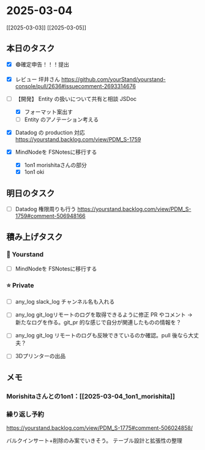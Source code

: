 # 2025-03-04

[[2025-03-03]] [[2025-03-05]]

## 本日のタスク

- [x] 🟣確定申告！！！提出

- [x] レビュー 坪井さん https://github.com/yourStand/yourstand-console/pull/2636#issuecomment-2693314676
- [ ] 【開発】 Entity の扱いについて共有と相談 JSDoc
	- [x] フォーマット案出す
	- [ ] Entity のアノテーション考える
- [x] Datadog の production 対応 https://yourstand.backlog.com/view/PDM_S-1759

- [x] MindNodeを FSNotesに移行する
	- [x] 1on1 morishitaさんの部分
	- [x] 1on1 oki

## 明日のタスク

- [ ] Datadog 権限周りも行う https://yourstand.backlog.com/view/PDM_S-1759#comment-506948166


## 積み上げタスク

### 🔵 Yourstand

- [ ] MindNodeを FSNotesに移行する

### ⭐️ Private

- [ ] any_log slack_log チャンネル名も入れる
- [ ] any_log git_logリモートのログを取得できるように修正 PR やコメント -> 新たなログを作る。git_pr 的な感じで自分が関連したものの情報を？
- [ ] any_log git_log リモートのログも反映できているのか確認。pull 後なら大丈夫？

- [ ] 3Dプリンターの出品

## メモ

### Morishitaさんとの1on1：[[2025-03-04_1on1_morishita]]

### 繰り返し予約

https://yourstand.backlog.com/view/PDM_S-1775#comment-506024858/

バルクインサート+削除のみ案でいきそう。
テーブル設計と拡張性の整理
